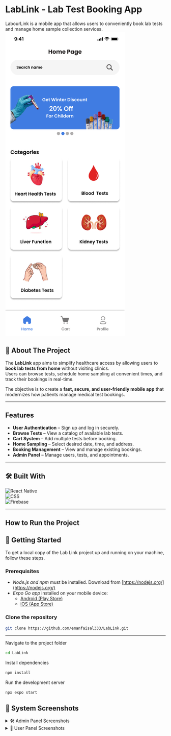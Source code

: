 # **LabLink - Lab Test Booking App**
LabourLink is a mobile app that allows users to conveniently book lab tests and manage home sample collection services.
[![Product Screenshot](screenshots/about.png)](https://github.com/emanfaisal333/LabLink)

## 📖 **About The Project**

The **LabLink** app aims to simplify healthcare access by allowing users to **book lab tests from home** without visiting clinics.  
Users can browse tests, schedule home sampling at convenient times, and track their bookings in real-time.  

The objective is to create a **fast, secure, and user-friendly mobile app** that modernizes how patients manage medical test bookings.

---

## **Features**

- **User Authentication** – Sign up and log in securely.  
- **Browse Tests** – View a catalog of available lab tests.  
- **Cart System** – Add multiple tests before booking.  
- **Home Sampling** – Select desired date, time, and address.  
- **Booking Management** – View and manage existing bookings.  
- **Admin Panel** – Manage users, tests, and appointments.  

---

## 🛠️ **Built With**

![React Native](https://img.shields.io/badge/Frontend-React%20Native-61DAFB?style=for-the-badge&logo=react)  
![CSS](https://img.shields.io/badge/Styling-CSS-264de4?style=for-the-badge&logo=css3&logoColor=white)  
![Firebase](https://img.shields.io/badge/Backend-Firebase-FFCA28?style=for-the-badge&logo=firebase)

---

## **How to Run the Project**

## 🚀 Getting Started

To get a local copy of the Lab Link project up and running on your machine, follow these steps.

### Prerequisites

- *Node.js and npm* must be installed. Download from [https://nodejs.org/](https://nodejs.org/)
- *Expo Go app* installed on your mobile device:
  - [Android (Play Store)](https://play.google.com/store/apps/details?id=host.exp.exponent)
  - [iOS (App Store)](https://apps.apple.com/app/expo-go/id982107779)

### **Clone the repository**
```bash
git clone https://github.com/emanfaisal333/LabLink.git
```
---
Navigate to the project folder
```bash
cd LabLink
```
Install dependencies
```bash
npm install
```
Run the development server
```bash
npx expo start
```

## 📸 System Screenshots

<details>
<summary>🛠 Admin Panel Screenshots</summary>

### Admin Dashboard
![Admin Dashboard](screenshots/admin-dashboard-1.png)

### Admin - Login
![Admin Login](screenshots/admin-login.png)

### Add Lab Test
![Add Lab Test](screenshots/addLabTest-1.png)

### Remove Lab Test
![Remove Lab Test](screenshots/removeLabTest-3.png)

</details>

<details>
<summary>👤 User Panel Screenshots</summary>

### Login Page
![Login Page](screenshots/Login.png)

### Sign Up Page
![Sign Up Page](screenshots/Signup.png)

### Title Page
![Title Page](screenshots/TitlePage-1.png)

### Search Page
![Search Page](screenshots/Search-2.png)

### Lab Test Categories Page
![Blood Tests](screenshots/BloodTests.png)

### Lab Test Page
![Hb Test](screenshots/Hb-2.png)

### Cart View
![Cart](screenshots/Cart.png)

### Checkout Summary
![Checkout](screenshots/checkout-1.png)

### Checkout - Order Summary
![Order Summary](screenshots/checkout-orderSummary.png)

</details>
